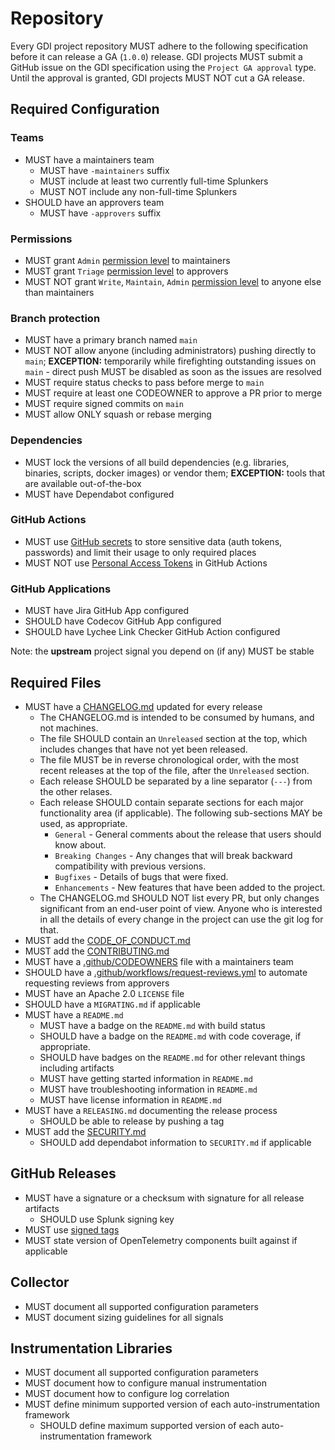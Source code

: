 # Repository

Every GDI project repository MUST adhere to the following specification before
it can release a GA (`1.0.0`) release. GDI projects MUST submit a GitHub issue
on the GDI specification using the `Project GA approval` type. Until the
approval is granted, GDI projects MUST NOT cut a GA release.

## Required Configuration

### Teams

- MUST have a maintainers team
  - MUST have `-maintainers` suffix
  - MUST include at least two currently full-time Splunkers
  - MUST NOT include any non-full-time Splunkers
- SHOULD have an approvers team
  - MUST have `-approvers` suffix

### Permissions

- MUST grant `Admin` [permission
  level](https://docs.github.com/en/organizations/managing-access-to-your-organizations-repositories/repository-permission-levels-for-an-organization)
  to maintainers
- MUST grant `Triage` [permission
  level](https://docs.github.com/en/organizations/managing-access-to-your-organizations-repositories/repository-permission-levels-for-an-organization)
  to approvers
- MUST NOT grant `Write`, `Maintain`, `Admin` [permission
  level](https://docs.github.com/en/organizations/managing-access-to-your-organizations-repositories/repository-permission-levels-for-an-organization)
  to anyone else than maintainers

### Branch protection

- MUST have a primary branch named `main`
- MUST NOT allow anyone (including administrators) pushing directly to `main`;
  **EXCEPTION:** temporarily while firefighting outstanding issues on `main` -
  direct push MUST be disabled as soon as the issues are resolved
- MUST require status checks to pass before merge to `main`
- MUST require at least one CODEOWNER to approve a PR prior to merge
- MUST require signed commits on `main`
- MUST allow ONLY squash or rebase merging

### Dependencies

- MUST lock the versions of all build dependencies (e.g. libraries, binaries,
  scripts, docker images) or vendor them; **EXCEPTION:** tools that are
  available out-of-the-box
- MUST have Dependabot configured

### GitHub Actions

- MUST use [GitHub
  secrets](https://docs.github.com/en/actions/reference/encrypted-secrets) to
  store sensitive data (auth tokens, passwords) and limit their usage to only
  required places
- MUST NOT use [Personal Access
  Tokens](https://docs.github.com/en/github/authenticating-to-github/creating-a-personal-access-token)
  in GitHub Actions

### GitHub Applications

- MUST have Jira GitHub App configured
- SHOULD have Codecov GitHub App configured
- SHOULD have Lychee Link Checker GitHub Action configured

Note: the **upstream** project signal you depend on (if any) MUST be stable

## Required Files

- MUST have a [CHANGELOG.md](templates/CHANGELOG.md) updated for every release
  - The CHANGELOG.md is intended to be consumed by humans, and not machines.
  - The file SHOULD contain an `Unreleased` section at the top, which includes changes that
  have not yet been released.
  - The file MUST be in reverse chronological order, with the most recent
  releases at the top of the file, after the `Unreleased` section.
  - Each release SHOULD be separated by a line separator (`---`) from the other relases.
  - Each release SHOULD contain separate sections for each major functionality area (if applicable).
  The following sub-sections MAY be used, as appropriate.
    - `General` - General comments about the release that users should know about.
    - `Breaking Changes` - Any changes that will break backward compatibility with previous versions.
    - `Bugfixes` - Details of bugs that were fixed.
    - `Enhancements` - New features that have been added to the project.
  - The CHANGELOG.md SHOULD NOT list every PR, but only changes significant from an end-user point of view. Anyone who is
  interested in all the details of every change in the project can use the git log for that.
- MUST add the [CODE_OF_CONDUCT.md](templates/CODE_OF_CONDUCT.md)
- MUST add the [CONTRIBUTING.md](templates/CONTRIBUTING.md)
- MUST have a [.github/CODEOWNERS](templates/.github/CODEOWNERS) file with a maintainers team
- SHOULD have a [.github/workflows/request-reviews.yml](templates/.github/workflows/request-reviews.yml) to automate
  requesting reviews from approvers
- MUST have an Apache 2.0 `LICENSE` file
- SHOULD have a `MIGRATING.md` if applicable
- MUST have a `README.md`
  - MUST have a badge on the `README.md` with build status
  - SHOULD have a badge on the `README.md` with code coverage, if appropriate.
  - SHOULD have badges on the `README.md` for other relevant things including artifacts
  - MUST have getting started information in `README.md`
  - MUST have troubleshooting information in `README.md`
  - MUST have license information in `README.md`
- MUST have a `RELEASING.md` documenting the release process
  - SHOULD be able to release by pushing a tag
- MUST add the [SECURITY.md](templates/SECURITY.md)
  - SHOULD add dependabot information to `SECURITY.md` if applicable

## GitHub Releases

- MUST have a signature or a checksum with signature for all release artifacts
  - SHOULD use Splunk signing key
- MUST use [signed tags](https://docs.github.com/en/github/authenticating-to-github/signing-tags)
- MUST state version of OpenTelemetry components built against if applicable

## Collector

- MUST document all supported configuration parameters
- MUST document sizing guidelines for all signals

## Instrumentation Libraries

- MUST document all supported configuration parameters
- MUST document how to configure manual instrumentation
- MUST document how to configure log correlation
- MUST define minimum supported version of each auto-instrumentation framework
  - SHOULD define maximum supported version of each auto-instrumentation framework
